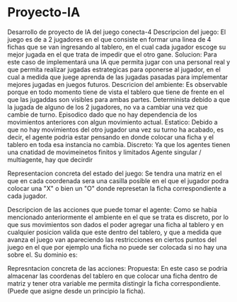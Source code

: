 # Proyecto-IA
Desarrollo de proyecto de IA del juego conecta-4 
Descripcion del juego: El juego es de a 2 jugadores en el que consiste en formar una linea de 4 fichas que se van ingresando al tablero, en el cual cada jugador escoge su mejor jugada en el que trata de impedir que el otro gane. 
Solucion: Para este caso de implementará una IA que permita jugar con una personal real y que permita realizar jugadas estrategicas para oponerse al jugador, en el cual a medida que juege aprenda de las jugadas pasadas para implementar mejores jugadas en juegos futuros.
Descricion del ambiente:
Es observable porque en todo momento tiene de vista el tablero que tiene de frente en el que las jugaddas son visibles para ambas partes.
Determinista debido a que la jugada de alguno de los 2 jugadores, no va a cambiar una vez que cambie de turno.
Episodico dado que no hay dependencia de los movimientos anteriores con algun movimiento actual.
Estatico: Debido a que no hay movimientos del otro jugador una vez su turno ha acabado, es decir, el agente podria estar pensando en donde colocar una ficha y el tablero en toda esa instancia no cambia.
Discreto: Ya que los agentes tienen una cnatidad de movimeinetos finitos y limitados
Agente singular / multiagente, hay que decirdir

Representacion concreta del estado del juego: 
Se tendra una matriz en el que en cada coordenada sera una casilla posible en el que el jugador podra colocar una "X" o bien un "O" donde represetan la ficha correspondiente a cada jugador.

Descripcion de las acciones que puede tomar el agente: 
Como se habia mencionado anteriormente el ambiente en el que se trata es discreto, por lo que sus movimientos son dados el poder agregar una ficha al tablero y en cualquier posicion valida que este dentro del tablero, y que a medida que avanza el juego van apareciendo las restricciones en ciertos puntos del juego en el que por ejemplo una ficha no puede ser colocada si no hay una sobre el. Su dominio es: 

Represntacion concreta de las acciones:
Propuesta: En este caso se podria almacenar las coordenas del tablero en que colocar una ficha dentro de matriz y tener otra variable me permita distingir la ficha correspondiente. (Puede que asigne desde un principio la ficha).







